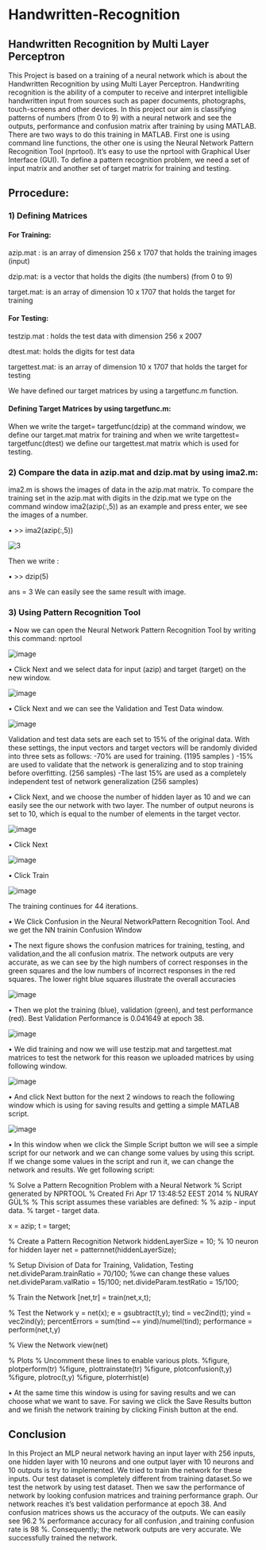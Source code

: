 # Handwritten-Recognition
## Handwritten Recognition by Multi Layer Perceptron
This Project is based on a training of a neural network which is about the Handwritten Recognition by using Multi Layer Perceptron. Handwriting recognition is the ability of a computer to receive and interpret intelligible handwritten input from sources such as paper documents, photographs, touch-screens and other devices. In this project our aim is classifying patterns of numbers (from 0 to 9)  with a neural network and see the outputs, performance and confusion matrix after training by using MATLAB. There are two ways to do this training in MATLAB. First one is using command line functions, the other one is using the Neural Network Pattern Recognition Tool (nprtool). It’s easy to use the nprtool with Graphical User Interface (GUI). To define a pattern recognition problem, we need a set of input matrix and another set of target matrix for training and testing. 


## Prrocedure:
### 1) Defining Matrices 

#### For Training:

azip.mat :  is an array of dimension 256 x 1707 that holds the training images (input)

dzip.mat: is a vector that holds the digits (the numbers) (from 0 to 9)

target.mat: is an array of dimension 10 x 1707 that holds the target for training

#### For Testing:

testzip.mat : holds the test data with dimension 256 x 2007

dtest.mat: holds the digits for test data 

targettest.mat: is an array of dimension 10 x 1707 that holds the target for testing

We have defined our target matrices by using a targetfunc.m function.

#### Defining Target Matrices by using targetfunc.m:
When we write the target= targetfunc(dzip) at the command window, we define our target.mat matrix for training and when we write targettest= targetfunc(dtest) we define our targettest.mat matrix which is used for testing.

### 2) Compare  the data in azip.mat and dzip.mat by using ima2.m:

ima2.m is shows the images of data in the azip.mat matrix. To compare the training set in the azip.mat with digits in the dzip.mat  we type on the command window ima2(azip(:,5)) as an example and press enter, we see the images of a number.

•	>> ima2(azip(:,5))

![3](https://user-images.githubusercontent.com/103723115/198397175-e52bd458-d6c7-40f2-b453-c40b90209ab1.JPG)

Then we write :

•	>> dzip(5)

ans =
     3
We can easily see the same result with image.

### 3) Using Pattern Recognition Tool

•	Now we can open the Neural Network Pattern Recognition Tool by writing this command: nprtool
 
![image](https://user-images.githubusercontent.com/103723115/198408553-e3b661d9-0e7a-4721-8b5d-1ef669d1fcb2.png)

•	Click Next and we select data for input (azip) and target (target) on the new window.

![image](https://user-images.githubusercontent.com/103723115/198408743-ed2d5aec-18bd-455b-b436-9bbf21ec762c.png)

•	Click Next and we can see the Validation and Test Data window.

![image](https://user-images.githubusercontent.com/103723115/198408871-e10077f8-896b-475b-b811-e142277ec3b4.png)

Validation and test data sets are each set to 15% of the original data. With these settings, the input vectors and target vectors will be randomly divided into three sets as follows:
-70% are used for training. (1195 samples )
-15% are used to validate that the network is generalizing and to stop training before overfitting. (256 samples)
-The last 15% are used as a completely independent test of network generalization (256 samples)

•	Click Next, and we choose the number of hidden layer as 10 and we can easily see the our network with two layer. The number of output neurons is set to 10, which is equal to the number of elements in the target vector.

![image](https://user-images.githubusercontent.com/103723115/198409027-7b042ae1-ceb3-40bc-ac3f-1ed62efde337.png)

•	Click Next

![image](https://user-images.githubusercontent.com/103723115/198409087-9de81c02-b004-456b-8ff0-601b20616d9d.png)

•	Click Train 

![image](https://user-images.githubusercontent.com/103723115/198409141-8065502f-4bb0-4d48-834c-8cd516d16790.png)

The training continues for 44 iterations.

•	We Click Confusion in the Neural NetworkPattern Recognition Tool. And we get the NN trainin Confusion Window

•	The next figure shows the confusion matrices for training, testing, and validation,and the all confusion matrix. The network outputs are very accurate, as we can see by the high numbers of correct responses in the green squares and the low numbers of incorrect responses in the red squares. The lower right blue squares illustrate the overall accuracies

![image](https://user-images.githubusercontent.com/103723115/198409221-7b5fe2e1-6c17-4b2a-8dfc-228b58ca859a.png)

•	Then we plot the training (blue), validation (green), and test performance (red). Best Validation Performance is 0.041649 at epoch 38.

![image](https://user-images.githubusercontent.com/103723115/198409306-a27e0e95-d612-44ab-a013-aacfab195a39.png)

•	We did training and now we will use testzip.mat and targettest.mat matrices to test the network for this reason we uploaded matrices by using following window.

![image](https://user-images.githubusercontent.com/103723115/198409354-8cce691f-4b2a-4db0-9860-ecf437ccfec0.png)

•	And click Next button for the next 2 windows to reach the following window which is using for saving results and getting a simple MATLAB script.

![image](https://user-images.githubusercontent.com/103723115/198409414-c1273c29-8769-4377-98f1-671e7179a225.png)

•	In this window when we click the Simple Script button we will see a simple script for our network and we can change some values by using this script. If we change some values in the script and run it, we can change the network and results. We get following script:

% Solve a Pattern Recognition Problem with a Neural Network
% Script generated by NPRTOOL
% Created Fri Apr 17 13:48:52 EEST 2014
% NURAY GÜL%
% This script assumes these variables are defined:
%
%   azip - input data.
%   target - target data.
 
x = azip;
t = target;
 
% Create a Pattern Recognition Network
hiddenLayerSize = 10; % 10 neuron for hidden layer
net = patternnet(hiddenLayerSize);
 
 
% Setup Division of Data for Training, Validation, Testing
net.divideParam.trainRatio = 70/100; %we can change these values net.divideParam.valRatio = 15/100;
net.divideParam.testRatio = 15/100;
 
 
% Train the Network
[net,tr] = train(net,x,t); 
 
% Test the Network
y = net(x);
e = gsubtract(t,y);
tind = vec2ind(t);
yind = vec2ind(y);
percentErrors = sum(tind ~= yind)/numel(tind);
performance = perform(net,t,y)
 
% View the Network
view(net)
 
% Plots
% Uncomment these lines to enable various plots.
%figure, plotperform(tr)
%figure, plottrainstate(tr)
%figure, plotconfusion(t,y)
%figure, plotroc(t,y)
%figure, ploterrhist(e)
 
•	At the same time this window is using for saving results and we can choose what we want to save. For saving we click the Save Results button and we finish the network training by clicking Finish button at the end.

## Conclusion

In this Project an MLP neural network having an input layer with 256 inputs, one hidden layer with 10 neurons and one output layer with 10 neurons and 10 outputs is try to implemented. We tried to train the network for these inputs. Our test dataset is completely different from training dataset.So we test the network by using test dataset. Then we saw the performance of network by looking confusion matrices and training performance graph. Our network reaches it’s best validation performance at epoch 38. And confusion matrices shows us the accuracy of the outputs. We can easily see 96.2 % performance accuracy for all confusion ,and training confusion rate is 98 %. Consequently; the network outputs are very accurate. We successfully trained the network.
